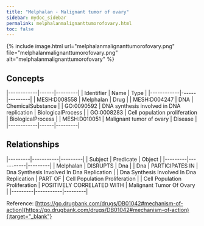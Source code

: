 ```yaml
---
title: "Melphalan - Malignant tumor of ovary"
sidebar: mydoc_sidebar
permalink: melphalanmalignanttumorofovary.html
toc: false 
---
```


{% include image.html url="melphalanmalignanttumorofovary.png" file="melphalanmalignanttumorofovary.png" alt="melphalanmalignanttumorofovary" %}

## Concepts

|------------|------|---------|
| Identifier | Name | Type    |
|------------|------|---------|
| MESH:D008558 | Melphalan | Drug |
| MESH:D004247 | DNA | ChemicalSubstance |
| GO:0090592 | DNA synthesis involved in DNA replication | BiologicalProcess |
| GO:0008283 | Cell population proliferation | BiologicalProcess |
| MESH:D010051 | Malignant tumor of ovary | Disease |
|------------|------|---------|

## Relationships

|---------|-----------|---------|
| Subject | Predicate | Object  |
|---------|-----------|---------|
| Melphalan | DISRUPTS | Dna |
| Dna | PARTICIPATES IN | Dna Synthesis Involved In Dna Replication |
| Dna Synthesis Involved In Dna Replication | PART OF | Cell Population Proliferation |
| Cell Population Proliferation | POSITIVELY CORRELATED WITH | Malignant Tumor Of Ovary |
|---------|-----------|---------|

Reference: [https://go.drugbank.com/drugs/DB01042#mechanism-of-action](https://go.drugbank.com/drugs/DB01042#mechanism-of-action){:target="_blank"}